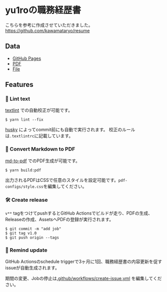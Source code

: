 # yu1roの職務経歴書

こちらを参考に作成させていただきました。
https://github.com/kawamataryo/resume

## Data

- [GitHub Pages](https://yu1ro.github.io/resume/)
- [PDF](https://github.com/yu1ro/resume/releases)
- [File](https://github.com/yu1ro/resume/blob/master/docs/README.md)

## Features

### 💅 Lint text

[textlint](https://github.com/textlint/textlint) での自動校正が可能です。

```
$ yarn lint --fix
```

[husky](https://github.com/typicode/husky) によってcommit前にも自動で実行されます。
校正のルールは`.textlintrc`に記載しています。


### 📝 Convert Markdown to PDF

[md-to-pdf](https://www.npmjs.com/package/md-to-pdf) でのPDF生成が可能です。

```
$ yarn build:pdf
```


出力されるPDFはCSSで任意のスタイルを設定可能です。`pdf-configs/style.css`を編集してください。

### 🛠 Create release

`v**` tagをつけてpushするとGitHub Actionsでビルドが走り、PDFの生成、Releaseの作成、AssetsへPDFの登録が実行されます。

```
$ git commit -m "add job"
$ git tag v1.0
$ git push origin --tags
```

### 📆 Remind update

GitHub Actionsのschedule triggerで3ヶ月に1回、職務経歴書の内容更新を促すissueが自動生成されます。

期間の変更、Jobの停止は[.github/workflows/create-issue.yml](https://github.com/yu1ro/resume/blob/master/.github/workflows/create-issue.yml) を編集してください。

